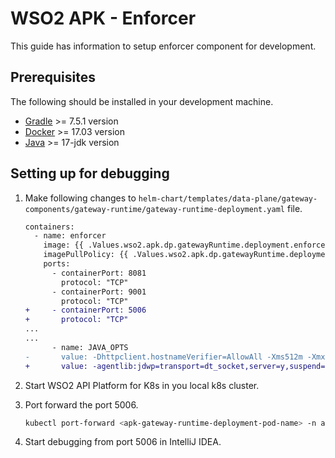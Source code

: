 # WSO2 APK - Enforcer

This guide has information to setup enforcer component for development.

## Prerequisites

The following should be installed in your development machine.

- [Gradle](https://gradle.org/install/) >= 7.5.1 version
- [Docker](https://docs.docker.com/engine/install/ubuntu/) >= 17.03 version
- [Java](https://adoptium.net/installation/) >= 17-jdk version

## Setting up for debugging

1. Make following changes to `helm-chart/templates/data-plane/gateway-components/gateway-runtime/gateway-runtime-deployment.yaml` file.

    ```diff
    containers:
      - name: enforcer	
        image: {{ .Values.wso2.apk.dp.gatewayRuntime.deployment.enforcer.image }}	
        imagePullPolicy: {{ .Values.wso2.apk.dp.gatewayRuntime.deployment.enforcer.imagePullPolicy }}	
        ports:	
          - containerPort: 8081	
            protocol: "TCP"	
          - containerPort: 9001	
            protocol: "TCP"	
    +     - containerPort: 5006	
    +       protocol: "TCP"
    ...
    ...
          - name: JAVA_OPTS	
    -       value: -Dhttpclient.hostnameVerifier=AllowAll -Xms512m -Xmx512m -XX:MaxRAMFraction=2
    +       value: -agentlib:jdwp=transport=dt_socket,server=y,suspend=n,address=*:5006 -Dhttpclient.hostnameVerifier=AllowAll -Xms512m -Xmx512m -XX:MaxRAMFraction=2
    ```

2. Start WSO2 API Platform for K8s in you local k8s cluster.

3. Port forward the port 5006.

    ```bash
    kubectl port-forward <apk-gateway-runtime-deployment-pod-name> -n apk 5006:5006
    ```

4. Start debugging from port 5006 in IntelliJ IDEA.
